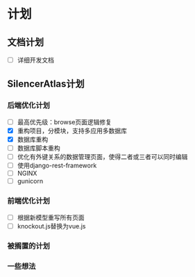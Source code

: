 # 计划

## 文档计划

- [ ] 详细开发文档

## SilencerAtlas计划

### 后端优化计划

- [ ] 最高优先级：browse页面逻辑修复
- [x] 重构项目，分模块，支持多应用多数据库
- [x] 数据库重构
- [ ] 数据库脚本重构
- [ ] 优化有外键关系的数据管理页面，使得二者或三者可以同时编辑
- [ ] 使用django-rest-framework
- [ ] NGINX
- [ ] gunicorn

### 前端优化计划

- [ ] 根据新模型重写所有页面
- [ ] knockout.js替换为vue.js

### 被搁置的计划

### 一些想法